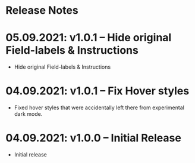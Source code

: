 # Release Notes

# 05.09.2021: v1.0.1 – Hide original Field-labels & Instructions
- Hide original Field-labels & Instructions

# 04.09.2021: v1.0.1 – Fix Hover styles
- Fixed hover styles that were accidentally left there from experimental dark mode.

# 04.09.2021: v1.0.0 – Initial Release
- Initial release